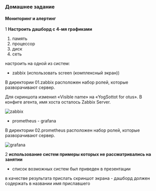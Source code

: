 ### Домашнее задание
#### Мониторинг и алертинг

1 **Настроить дашборд с 4-мя графиками**  
1) память  
2) процессор  
3) диск  
4) сеть  

настроить на одной из систем:  

- zabbix (использовать screen (комплексный экран))  

В директории 01.zabbix расположен набор ролей, которые разворачивают сервер.

Для скриншота изменил «Visible name» на «YogSottot for otus». В конфиге агента, имя хоста осталось Zabbix Server.  

![zabbix](https://i.imgur.com/VNQNLbB.jpg)

- prometheus - grafana  

В директории 02.prometheus расположен набор ролей, которые разворачивают сервер.

![grafana](https://i.imgur.com/qbZ8D7i.png)

2 **использование систем примеры которых не рассматривались на занятии**  

- список возможных систем был приведен в презентации  

в качестве результата прислать скриншот экрана - дашборд должен содержать в названии имя приславшего  
